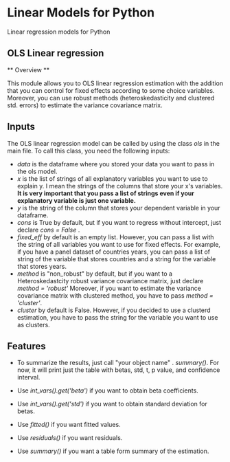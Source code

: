 # Linear Models for Python
Linear regression models for Python

## OLS Linear regression

** Overview **

This module allows you to OLS linear regression estimation with the addition that you can control for fixed effects according to some choice variables. Moreover, you can use robust methods (heteroskedasticity and clustered std. errors) to estimate the variance covariance matrix. 

##  Inputs
The OLS linear regression model can be called by using the class *ols* in the main file. To call this class, you need the following inputs:

- *data* is the dataframe where you stored your data you want to pass in the ols model.
- *x* is the list of strings of all explanatory variables you want to use to explain y. I mean the strings of the columns that store your x's variables.
**It is very important that you pass a list of strings even if your explanatory variable is just one variable.**
- *y* is the string of the column that stores your dependent variable in your dataframe.
- *cons* is True by default, but if you want to regress without intercept, just declare *cons = False* .
- *fixed_eff* by default is an empty list. However, you can pass a list with the string of all variables you want to use for fixed effects. For example, if you have a panel dataset of countries years, you can pass a list of string of the variable that stores countries and a string for the variable that stores years.
- *method* is "non_robust" by default, but if you want to a Heteroskedastcity robust variance covariance matrix, just declare *method = 'robust'*  Moreover, if you want to estimate the variance covariance matrix with clustered method, you have to pass *method = 'cluster'*.
- *cluster* by default is False. However, if you decided to use a clusterd estimation, you have to pass the string for the variable you want to use as clusters.

## Features
- To summarize the results, just call "your object name" . *summary()*. For now, it will print just the table with betas, std, t, p value, and confidence
interval.

- Use *int_vars().get('beta')* if you want to obtain beta coefficients.
- Use *int_vars().get('std')* if you want to obtain standard deviation for betas.
- Use *fitted()* if you want fitted values.
- Use *residuals()* if you want residuals.
- Use *summary()* if you want a table form summary of the estimation.
